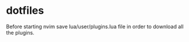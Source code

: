 # dotfiles

Before starting nvim save lua/user/plugins.lua file in order to download all the plugins.

